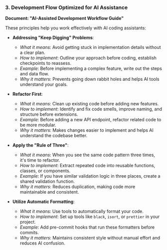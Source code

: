 

### 3. Development Flow Optimized for AI Assistance
**Document: "AI-Assisted Development Workflow Guide"**

These principles help you work effectively with AI coding assistants:

- **Addressing "Keep Digging" Problems**: 
  - *What it means*: Avoid getting stuck in implementation details without a clear plan.
  - *How to implement*: Outline your approach before coding, establish checkpoints to reassess.
  - *Example*: Before implementing a complex feature, write out the steps and data flow.
  - *Why it matters*: Prevents going down rabbit holes and helps AI tools understand your goals.

- **Refactor First**: 
  - *What it means*: Clean up existing code before adding new features.
  - *How to implement*: Identify and fix code smells, improve naming, and structure before extensions.
  - *Example*: Before adding a new API endpoint, refactor related code to be more modular.
  - *Why it matters*: Makes changes easier to implement and helps AI understand the codebase better.

- **Apply the "Rule of Three"**: 
  - *What it means*: When you see the same code pattern three times, it's time to refactor.
  - *How to implement*: Extract repeated code into reusable functions, classes, or components.
  - *Example*: If you have similar validation logic in three places, create a shared validation function.
  - *Why it matters*: Reduces duplication, making code more maintainable and consistent.

- **Utilize Automatic Formatting**: 
  - *What it means*: Use tools to automatically format your code.
  - *How to implement*: Set up tools like `black`, `isort`, or `prettier` in your project.
  - *Example*: Add pre-commit hooks that run these formatters before commits.
  - *Why it matters*: Maintains consistent style without manual effort and reduces AI confusion.